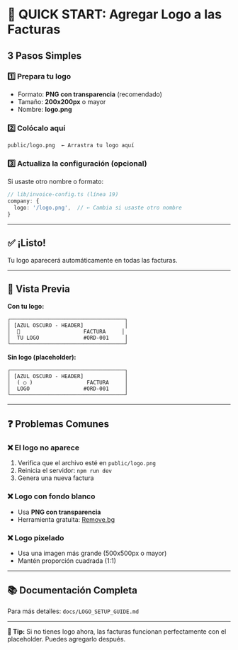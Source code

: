# 🚀 QUICK START: Agregar Logo a las Facturas

## 3 Pasos Simples

### 1️⃣ Prepara tu logo
- Formato: **PNG con transparencia** (recomendado)
- Tamaño: **200x200px** o mayor
- Nombre: **logo.png**

### 2️⃣ Colócalo aquí
```
public/logo.png  ← Arrastra tu logo aquí
```

### 3️⃣ Actualiza la configuración (opcional)
Si usaste otro nombre o formato:

```typescript
// lib/invoice-config.ts (línea 19)
company: {
  logo: '/logo.png',  // ← Cambia si usaste otro nombre
}
```

---

## ✅ ¡Listo!

Tu logo aparecerá automáticamente en todas las facturas.

---

## 📸 Vista Previa

**Con tu logo:**
```
┌────────────────────────────────────┐
│ [AZUL OSCURO - HEADER]             │
│  🏢                    FACTURA     │
│  TU LOGO              #ORD-001     │
└────────────────────────────────────┘
```

**Sin logo (placeholder):**
```
┌────────────────────────────────────┐
│ [AZUL OSCURO - HEADER]             │
│  ( ○ )                 FACTURA     │
│  LOGO                 #ORD-001     │
└────────────────────────────────────┘
```

---

## ❓ Problemas Comunes

### ❌ El logo no aparece
1. Verifica que el archivo esté en `public/logo.png`
2. Reinicia el servidor: `npm run dev`
3. Genera una nueva factura

### ❌ Logo con fondo blanco
- Usa **PNG con transparencia**
- Herramienta gratuita: [Remove.bg](https://remove.bg)

### ❌ Logo pixelado
- Usa una imagen más grande (500x500px o mayor)
- Mantén proporción cuadrada (1:1)

---

## 📚 Documentación Completa

Para más detalles: `docs/LOGO_SETUP_GUIDE.md`

---

**🎨 Tip:** Si no tienes logo ahora, las facturas funcionan perfectamente con el placeholder. Puedes agregarlo después.
